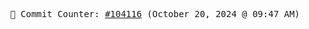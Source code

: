<p align="center">
    <samp>
        📮 Commit Counter: <a href="https://github.com/Javascript-void0/Javascript-void0/commits/main">#104116</a> (October 20, 2024 @ 09:47 AM)
    </samp>
</p>
